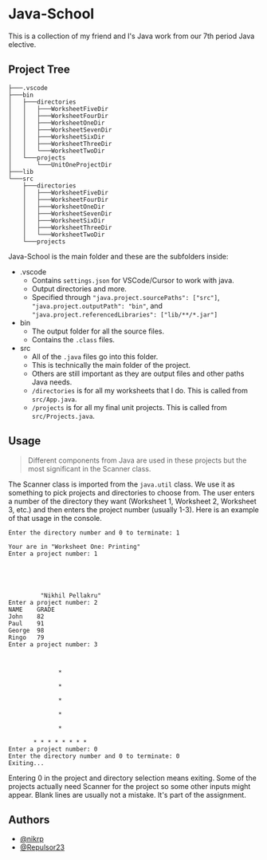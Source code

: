 
# Java-School
This is a collection of my friend and I's Java work from our 7th period Java elective.
##  Project Tree
```
├───.vscode
├───bin
│   ├───directories
│   │   ├───WorksheetFiveDir
│   │   ├───WorksheetFourDir
│   │   ├───WorksheetOneDir
│   │   ├───WorksheetSevenDir
│   │   ├───WorksheetSixDir
│   │   ├───WorksheetThreeDir
│   │   └───WorksheetTwoDir
│   └───projects
│       └───UnitOneProjectDir
├───lib
└───src
    ├───directories
    │   ├───WorksheetFiveDir
    │   ├───WorksheetFourDir
    │   ├───WorksheetOneDir
    │   ├───WorksheetSevenDir
    │   ├───WorksheetSixDir
    │   ├───WorksheetThreeDir
    │   └───WorksheetTwoDir
    └───projects
```

Java-School is the main folder and these are the subfolders inside:

- .vscode
    - Contains `settings.json` for VSCode/Cursor to work with java.
    - Output directories and more.
    - Specified through `"java.project.sourcePaths": ["src"]`, `"java.project.outputPath": "bin"`, and `"java.project.referencedLibraries": ["lib/**/*.jar"]`
- bin
    - The output folder for all the source files.
    - Contains the `.class` files.
- src
    - All of the `.java` files go into this folder.
    - This is technically the main folder of the project.
    - Others are still important as they are output files and other paths Java needs.
    - `/directories` is for all my worksheets that I do. This is called from `src/App.java`.
    - `/projects` is for all my final unit projects. This is called from `src/Projects.java`.
## Usage
> Different components from Java are used in these projects but the most significant in the Scanner class.

The Scanner class is imported from the `java.util` class. We use it as something to pick projects and directories to choose from. The user enters a number of the directory they want (Worksheet 1, Worksheet 2, Worksheet 3, etc.) and then enters the project number (usually 1-3). Here is an example of that usage in the console.

``` console
Enter the directory number and 0 to terminate: 1

Your are in "Worksheet One: Printing"
Enter a project number: 1





         "Nikhil Pellakru"
Enter a project number: 2
NAME    GRADE
John    82
Paul    91
George  98
Ringo   79
Enter a project number: 3



              *

              *

              *

              *

              *

       * * * * * * * *
Enter a project number: 0
Enter the directory number and 0 to terminate: 0
Exiting...
```

Entering 0 in the project and directory selection means exiting. Some of the projects actually need Scanner for the project so some other inputs might appear. Blank lines are usually not a mistake. It's part of the assignment.
## Authors

- [@nikrp](https://github.com/nikrp)
- [@Repulsor23](https://github.com/Repulsor23)
